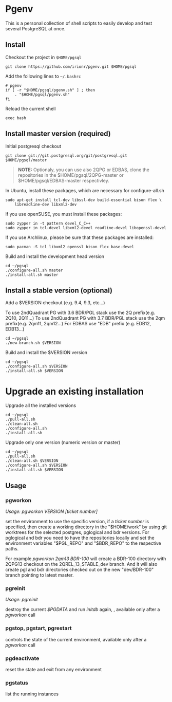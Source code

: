 # Pgenv

This is a personal collection of shell scripts to easily develop and test several PostgreSQL at once.

## Install

Checkout the project in `$HOME/pgsql`

    git clone https://github.com/irionr/pgenv.git $HOME/pgsql

Add the following lines to `~/.bashrc`


    # pgenv
    if [ -r "$HOME/pgsql/pgenv.sh" ] ; then
        . "$HOME/pgsql/pgenv.sh"
    fi

Reload the current shell

    exec bash

## Install master version (required)

Initial postgresql checkout

    git clone git://git.postgresql.org/git/postgresql.git $HOME/pgsql/master

> **NOTE:** Optionaly, you can use also 2QPG or EDBAS, clone the repositories in the
> $HOME/pgsql/2QPG-master or $HOME/pgsql/EDBAS-master respectivley.

In Ubuntu, install these packages, which are necessary for configure-all.sh

    sudo apt-get install tcl-dev libssl-dev build-essential bison flex \
        libreadline-dev libxml2-dev

If you use openSUSE, you must install these packages:

    sudo zypper in -t pattern devel_C_C++
    sudo zypper in tcl-devel libxml2-devel readline-devel libopenssl-devel

If you use Archlinux, please be sure that these packages are installed:

    sudo pacman -S tcl libxml2 openssl bison flex base-devel

Build and install the development head version

    cd ~/pgsql
    ./configure-all.sh master
    ./install-all.sh master

## Install a stable version (optional)

Add a $VERSION checkout (e.g. 9.4, 9.3, etc...)

To use 2ndQuadrant PG with 3.6 BDR/PGL stack use the 2Q prefix(e.g. 2Q10, 2Q11...)
To use 2ndQuadrant PG with 3.7 BDR/PGL stack use the 2qm prefix(e.g. 2qm11, 2qm12...)
For EDBAS use "EDB" prefix (e.g. EDB12, EDB13...)

    cd ~/pgsql
    ./new-branch.sh $VERSION

Build and install the $VERSION version

    cd ~/pgsql
    ./configure-all.sh $VERSION
    ./install-all.sh $VERSION

# Upgrade an existing installation

Upgrade all the installed versions

    cd ~/pgsql
    ./pull-all.sh
    ./clean-all.sh
    ./configure-all.sh
    ./install-all.sh

Upgrade only one version (numeric version or master)

    cd ~/pgsql
    ./pull-all.sh
    ./clean-all.sh $VERSION
    ./configure-all.sh $VERSION
    ./install-all.sh $VERSION

## Usage

### pgworkon

*Usage: pgworkon VERSION [ticket number]*

set the environment to use the specific version, if a *ticket number* is specified, then create a working directory in the "$HOME/work" by using git worktrees for the selected postgres, pglogical and bdr versions.
For pglogical and bdr you need to have the repositories locally and set the environment variables "$PGL_REPO" and "$BDR_REPO" to the respective paths.

For example *pgworkon 2qm13 BDR-100* will create a BDR-100 directory with 2QPG13 checkout on the 2QREL_13_STABLE_dev branch.
And it will also create pgl and bdr directories checked out on the new "dev/BDR-100" branch pointing to latest master.

### pgreinit

*Usage: pgreinit*

destroy the current *$PGDATA* and run *initdb* again, , available only after a *pgworkon* call

### pgstop, pgstart, pgrestart

controls the state of the current environment, available only after a *pgworkon* call

### pgdeactivate

reset the state and exit from any environment

### pgstatus

list the running instances
